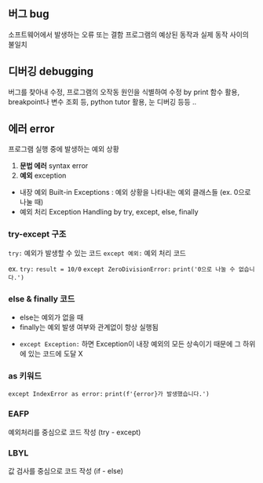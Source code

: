 ## 버그 bug
소프트웨어에서 발생하는 오류 또는 결함
프로그램의 예상된 동작과 실제 동작 사이의 불일치

## 디버깅 debugging
버그를 찾아내 수정, 프로그램의 오작동 원인을 식별하여 수정
by print 함수 활용, breakpoint나 변수 조회 등, python tutor 활용, 눈 디버깅 등등 ..

## 에러 error
프로그램 실행 중에 발생하는 예외 상황
1) **문법 에러** syntax error
2) **예외** exception
- 내장 예외 Built-in Exceptions : 예외 상황을 나타내는 예외 클래스들 (ex. 0으로 나눌 때)
- 예외 처리 Exception Handling 
by try, except, else, finally

### try-except 구조
`try:`
    예외가 발생할 수 있는 코드
`except 예외:`
    예외 처리 코드

ex.
`try:`
    `result = 10/0`
`except ZeroDivisionError:`
    `print('0으로 나눌 수 없습니다.')`


### else & finally 코드
- else는 예외가 없을 때
- finally는 예외 발생 여부와 관계없이 항상 실행됨


+ `except Exception:` 하면 Exception이 내장 예외의 모든 상속이기 때문에 그 하위에 있는 코드에 도달 X


### as 키워드
`except IndexError as error:`
`print(f'{error}가 발생했습니다.')`


### EAFP 
예외처리를 중심으로 코드 작성 (try - except)
### LBYL 
값 검사를 중심으로 코드 작성 (if - else)